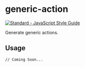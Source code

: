 # generic-action

[![Standard - JavaScript Style Guide](https://cdn.rawgit.com/feross/standard/master/badge.svg)](https://github.com/feross/standard)

Generate generic actions.

## Usage

```
// Coming Soon...
```
